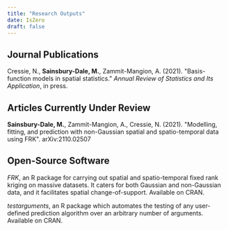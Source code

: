 ```yaml
---
title: "Research Outputs"
date: IsZero
draft: false
---
```


## Journal Publications

Cressie, N., **Sainsbury-Dale, M.**,  Zammit-Mangion, A. (2021). "Basis-function models in spatial statistics." *Annual Review of Statistics and Its Application*, in press.

## Articles Currently Under Review

**Sainsbury-Dale, M.**, Zammit-Mangion, A., Cressie, N. (2021). "Modelling, fitting, and prediction with non-Gaussian spatial and spatio-temporal data using FRK". arXiv:2110.02507

## Open-Source Software

*FRK*, an R package for carrying out spatial and spatio-temporal fixed rank kriging on massive datasets. It caters for both Gaussian and non-Gaussian data, and it facilitates spatial change-of-support.  Available on CRAN.

*testarguments*, an R package which automates the testing of any user-defined prediction algorithm over an arbitrary number of arguments. Available on CRAN.
